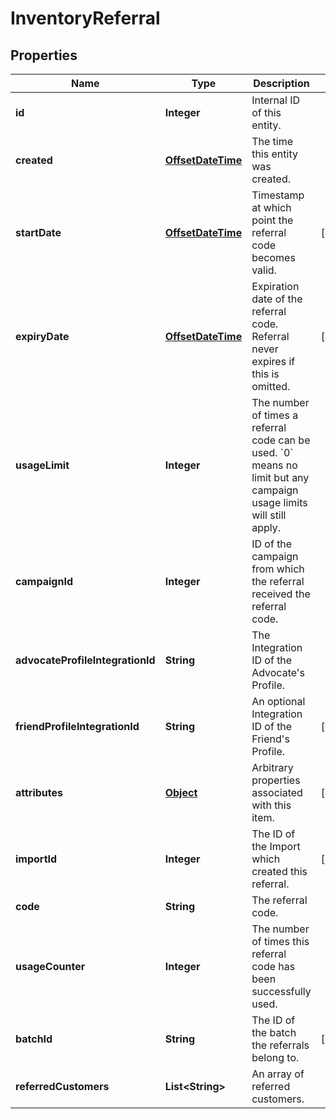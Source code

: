 

# InventoryReferral


## Properties

Name | Type | Description | Notes
------------ | ------------- | ------------- | -------------
**id** | **Integer** | Internal ID of this entity. | 
**created** | [**OffsetDateTime**](OffsetDateTime.md) | The time this entity was created. | 
**startDate** | [**OffsetDateTime**](OffsetDateTime.md) | Timestamp at which point the referral code becomes valid. |  [optional]
**expiryDate** | [**OffsetDateTime**](OffsetDateTime.md) | Expiration date of the referral code. Referral never expires if this is omitted. |  [optional]
**usageLimit** | **Integer** | The number of times a referral code can be used. &#x60;0&#x60; means no limit but any campaign usage limits will still apply.  | 
**campaignId** | **Integer** | ID of the campaign from which the referral received the referral code. | 
**advocateProfileIntegrationId** | **String** | The Integration ID of the Advocate&#39;s Profile. | 
**friendProfileIntegrationId** | **String** | An optional Integration ID of the Friend&#39;s Profile. |  [optional]
**attributes** | [**Object**](.md) | Arbitrary properties associated with this item. |  [optional]
**importId** | **Integer** | The ID of the Import which created this referral. |  [optional]
**code** | **String** | The referral code. | 
**usageCounter** | **Integer** | The number of times this referral code has been successfully used. | 
**batchId** | **String** | The ID of the batch the referrals belong to. |  [optional]
**referredCustomers** | **List&lt;String&gt;** | An array of referred customers. | 



